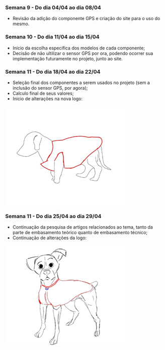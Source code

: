 ### Semana 9 - Do dia 04/04 ao dia 08/04
- Revisão da adição do componente GPS e criação do site para o uso do mesmo.

### Semana 10 - Do dia 11/04 ao dia 15/04
- Início da escolha específica dos modelos de cada componente;
- Decisão de não ultilizar o sensor GPS por ora, podendo ocorrer sua implementação futuramente no projeto, junto ao site.  
### Semana 11 - Do dia 18/04 ao dia 22/04
- Seleção final dos componentes a serem usados no projeto (sem a inclusão do sensor GPS, por agora);
- Calculo final de seus valores;
- Inicio de alterações na nova logo:

 <img src="./imagens/logo_abril02.jpg" alt="logo_abril02" width="380" height="315">

### Semana 11 - Do dia 25/04 ao dia 29/04
- Continuação da pesquisa de artigos relacionados ao tema, tanto da parte de embasamento teórico quanto de embasamento técnico;
- Continuação de alterações da logo:

<img src="./imagens/logo_maio03.jpeg" alt="logo_maio03" width="380" height="320">
